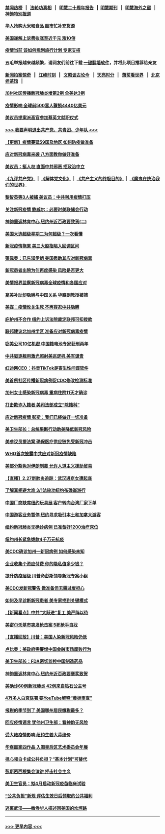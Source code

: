 #### [禁闻热榜](热点新闻.md?=0)  &nbsp;&nbsp;|&nbsp;&nbsp; [法轮功真相](https://github.com/gfw-breaker/truth/blob/master/README.md?=0) &nbsp;&nbsp;|&nbsp;&nbsp; [明慧二十周年报告](https://github.com/gfw-breaker/mh-reports/blob/master/README.md?=0) &nbsp;&nbsp;|&nbsp;&nbsp;[明慧期刊](https://github.com/gfw-breaker/mh-qikan) &nbsp;&nbsp;|&nbsp;&nbsp; [明慧海外之窗](https://github.com/gfw-breaker/mh-news/blob/master/README.md?=0) &nbsp;&nbsp;|&nbsp;&nbsp; [神韵特别报道](https://github.com/gfw-breaker/mh-news/blob/master/shenyun.md?=0)
#### [华人抢购大米和食品   超市忙补充货源](../pages/nsc412/n11904453.md?t=02292202) 
#### [美国递解上诉费拟涨至近千元  涨10倍](../pages/nsc412/n11904466.md?t=02292202) 
#### [疫情当前 该如何规划旅行计划 专家支招](../pages/nsc412/n11903865.md?t=02292202) 
#### 五毛举报越来越频繁，请网友们前往下载 [一键翻墙软件](https://github.com/gfw-breaker/ssr-accounts)，并将此项目推荐给亲友
#### [新闻拍案惊奇](https://github.com/gfw-breaker/banned-news/blob/master/pages/link4.md) &nbsp;&nbsp;|&nbsp;&nbsp; [江峰时刻](https://github.com/gfw-breaker/banned-news/blob/master/pages/link4.md) &nbsp;&nbsp;|&nbsp;&nbsp; [文昭谈古论今](https://github.com/gfw-breaker/banned-news/blob/master/pages/link4.md) &nbsp;&nbsp;|&nbsp;&nbsp; [天亮时分](https://github.com/gfw-breaker/banned-news/blob/master/pages/link4.md) &nbsp;&nbsp;|&nbsp;&nbsp; [萧茗看世界](https://github.com/gfw-breaker/banned-news/blob/master/pages/link4.md) &nbsp;&nbsp;|&nbsp;&nbsp; [北京老茶馆](https://github.com/gfw-breaker/banned-news/blob/master/pages/link4.md) &nbsp;&nbsp;|&nbsp;&nbsp; 
#### [加州社区传播新冠肺炎增第2例 全美达3例](../pages/nsc412/n11904070.md?t=02292202) 
#### [疫情影响 全球前500富人骤损4440亿美元](../pages/nsc412/n11904283.md?t=02292202) 
#### [美议员提案派高官参加蔡英文就职仪式](../pages/nsc412/n11904166.md?t=02292202) 
#### [>>> 我要声明退出共产党、共青团、少年队 <<<](https://github.com/begood0513/goodnews/blob/master/quit/letter.md) 
#### [【更新】疫情蔓延59国及地区 如何防疫做准备](../pages/nsc412/n11890652.md?t=02292202) 
#### [应对新冠病毒来袭 八方面教你做好准备](../pages/nsc412/n11903736.md?t=02292202) 
#### [美议员：挺人权 直面中共邪恶 拒政治中立](../pages/nsc412/n11903790.md?t=02292202) 
#### [《九评共产党》](https://github.com/begood0513/9ping.md/blob/master/README.md) &nbsp;|&nbsp; [《解体党文化》](../../../../jtdwh.md/blob/master/README.md)  &nbsp;|&nbsp; [《共产主义的终极目的》](../../../../gczydzjmd.md/blob/master/README.md) &nbsp;|&nbsp; [《魔鬼在统治我们的世界》](../../../../mgztzwmdsj.md/blob/master/README.md) 
#### [黎智英等3人被捕 美议员：中共利用疫情打压](../pages/nsc412/n11903768.md?t=02292202) 
#### [关注新冠疫情 鲍威尔：必要时美联储会行动](../pages/nsc412/n11903672.md?t=02292202) 
#### [神韵重返林肯中心 纽约州近百政要致贺(二)](../pages/nsc412/n11897500.md?t=02292202) 
#### [美国大选超级星期二为何超级？一次看懂](../pages/nsc412/n11903490.md?t=02292202) 
#### [新冠疫情拖累 美三大股指陷入回调区间](../pages/nsc412/n11903211.md?t=02292202) 
#### [蓬佩奥：已告知伊朗 美国愿助其应对新冠病毒](../pages/nsc412/n11903212.md?t=02292202) 
#### [新冠患者出院为何再度感染 风险是否更大](../pages/nsc412/n11903262.md?t=02292202) 
#### [美情报界监察新冠病毒全球疫情和各国应对](../pages/nsc412/n11903098.md?t=02292202) 
#### [拿美补助却隐瞒与中国关系 华裔副教授被捕](../pages/nsc412/n11901687.md?t=02292202) 
#### [美媒：疫情攸关生死 不再容忍中共隐瞒](../pages/nsc412/n11901694.md?t=02292202) 
#### [庇护州不合作  纽约上诉法院裁定联邦可扣拨款](../pages/nsc412/n11902238.md?t=02292202) 
#### [联邦建议北加州学区 准备应对新冠病毒疫情](../pages/nsc412/n11902448.md?t=02292202) 
#### [窃美公司10亿机密 中国籍电池专家获刑两年](../pages/nsc412/n11901996.md?t=02292202) 
#### [中共驱逐舰用激光照射美巡逻机 美军谴责](../pages/nsc412/n11901964.md?t=02292202) 
#### [红迪网CEO：抖音TikTok是寄生性间谍软件](../pages/nsc412/n11901675.md?t=02292202) 
#### [美首例社区传播新冠病例促CDC修改检测标准](../pages/nsc412/n11901490.md?t=02292202) 
#### [加州女士感染新冠病毒 重病住院11天才确诊](../pages/nsc412/n11901246.md?t=02292202) 
#### [打击欺诈入籍者 美司法部成立“除籍科”](../pages/nsc412/n11901364.md?t=02292202) 
#### [应对新冠疫情 彭斯：我们已经做好一切准备](../pages/nsc412/n11901268.md?t=02292202) 
#### [美卫生部长：总统果断行动助美降低新冠风险](../pages/nsc412/n11900906.md?t=02292202) 
#### [美参议员提法案 确保医疗供应链免受新冠冲击](../pages/nsc412/n11901144.md?t=02292202) 
#### [WHO首次披露中共应对新冠疫情缺陷](../pages/nsc412/n11900978.md?t=02292202) 
#### [美部分豁免对伊朗制裁 允许人道主义援助贸易](../pages/nsc412/n11900859.md?t=02292202) 
#### [【直播】2.27新肺炎追踪：武汉进京女遭起底](../pages/nsc412/n11900415.md?t=02292202) 
#### [了解真相避大难  3/1法轮功纽约布碌崙游行](../pages/nsc412/n11899501.md?t=02292202) 
#### [中国厂商缺席纽约玩具展  客户转向台湾厂家下单](../pages/nsc412/n11899505.md?t=02292202) 
#### [中国游客业务暂停  纽约寻求吸引本土和加拿大游客](../pages/nsc412/n11899492.md?t=02292202) 
#### [纽约新冠肺炎无确诊病例  已准备好1200治疗床位](../pages/nsc412/n11899474.md?t=02292202) 
#### [纽约州长紧急拨款4千万元抗疫](../pages/nsc412/n11899477.md?t=02292202) 
#### [美CDC确诊加州一新冠病例 如何感染未知](../pages/nsc412/n11899165.md?t=02292202) 
#### [企业收集个资应付费 你的隐私值多少钱？](../pages/nsc412/n11898097.md?t=02292202) 
#### [提升防疫层级 川普命彭斯领导新冠专案小组](../pages/nsc412/n11898934.md?t=02292202) 
#### [美CDC发新冠警告 做准备但无需过度担心](../pages/nsc412/n11898923.md?t=02292202) 
#### [如何及早诊断新冠患者 美专家找到关键模式](../pages/nsc412/n11898626.md?t=02292202) 
#### [【新闻看点】中共“大跃进”复工 美严阵以待](../pages/nsc412/n11898221.md?t=02292202) 
#### [美密尔沃基市突发枪击案 5死枪手自戕](../pages/nsc412/n11898687.md?t=02292202) 
#### [【直播回放】川普：美国人染新冠风险仍低](../pages/nsc412/n11898088.md?t=02292202) 
#### [卢比奥：美政府需警惕中国金融市场腐败行为](../pages/nsc412/n11898327.md?t=02292202) 
#### [美卫生部长：FDA密切监控中国制造药品](../pages/nsc412/n11898231.md?t=02292202) 
#### [神韵重返林肯中心 纽约州近百政要褒奖致贺](../pages/nsc412/n11893366.md?t=02292202) 
#### [美确诊60例新冠肺炎 42例来自钻石公主号](../pages/nsc412/n11898098.md?t=02292202) 
#### [4万多人白宫联署 要YouTube解释“黄标审查”](../pages/nsc412/n11897803.md?t=02292202) 
#### [报税的季节到了 美国哪州居民缴税最多？](../pages/nsc412/n11897626.md?t=02292202) 
#### [回应疫情谣言 犹他州卫生部：看神韵无风险](../pages/nsc412/n11896078.md?t=02292202) 
#### [受大陆疫情影响  纽约生姜大蒜涨价](../pages/nsc412/n11896485.md?t=02292202) 
#### [华裔画家四作品  入围皇后区艺术委员会年展](../pages/nsc412/n11896497.md?t=02292202) 
#### [担心领白卡成公共负担？“基本计划”可替代](../pages/nsc412/n11896478.md?t=02292202) 
#### [彭斯密西根集会演讲 抨击社会主义](../pages/nsc412/n11896543.md?t=02292202) 
#### [美卫生官员：拟4月启动新冠疫苗临床试验](../pages/nsc412/n11896357.md?t=02292202) 
#### [“公共负担”新规  评估生效日后领取的公共福利](../pages/nsc412/n11893847.md?t=02292202) 
#### [逃离武汉——撤侨华人描述回美国的坎坷路](../pages/nsc412/n11895897.md?t=02292202) 

----
#### [ >>> 更早内容 <<< ](../indexes/nsc412-earlier.md)
